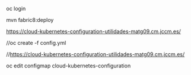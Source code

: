 oc login

mvn fabric8:deploy

https://cloud-kubernetes-configuration-utilidades-matg09.cm.jccm.es/

//oc create -f config.yml

//https://cloud-kubernetes-configuration-utilidades-matg09.cm.jccm.es/

oc edit configmap cloud-kubernetes-configuration